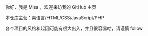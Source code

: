 你好，我是 Misa ，欢迎来访我的 GitHub 主页

本仓库主营：易语言/HTML/CSS/JavaScript/PHP

各个项目的风格和起因可能有很大出入，并且很容易咕，请谨慎 follow

